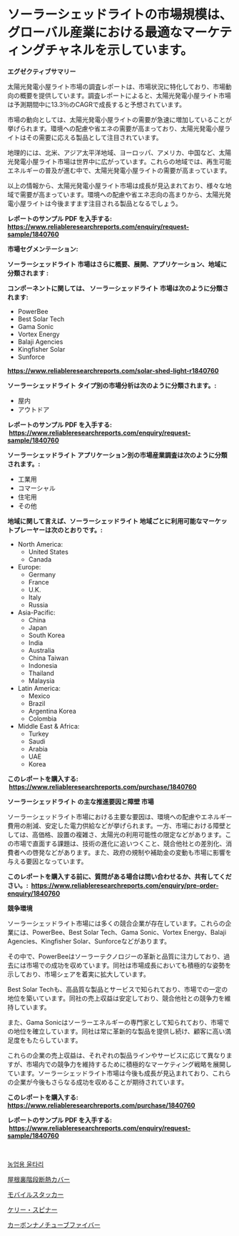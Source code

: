 <p><h1>ソーラーシェッドライトの市場規模は、グローバル産業における最適なマーケティングチャネルを示しています。</h1></p><p><strong>エグゼクティブサマリー</strong></p>
<p><p>太陽光発電小屋ライト市場の調査レポートは、市場状況に特化しており、市場動向の概要を提供しています。調査レポートによると、太陽光発電小屋ライト市場は予測期間中に13.3％のCAGRで成長すると予想されています。</p><p>市場の動向としては、太陽光発電小屋ライトの需要が急速に増加していることが挙げられます。環境への配慮や省エネの需要が高まっており、太陽光発電小屋ライトはその需要に応える製品として注目されています。</p><p>地理的には、北米、アジア太平洋地域、ヨーロッパ、アメリカ、中国など、太陽光発電小屋ライト市場は世界中に広がっています。これらの地域では、再生可能エネルギーの普及が進む中で、太陽光発電小屋ライトの需要が高まっています。</p><p>以上の情報から、太陽光発電小屋ライト市場は成長が見込まれており、様々な地域で需要が高まっています。環境への配慮や省エネ志向の高まりから、太陽光発電小屋ライトは今後ますます注目される製品となるでしょう。</p></p>
<p><strong>レポートのサンプル PDF を入手する: <a href="https://www.reliableresearchreports.com/enquiry/request-sample/1840760">https://www.reliableresearchreports.com/enquiry/request-sample/1840760</a></strong></p>
<p><strong>市場セグメンテーション:</strong></p>
<p><strong> ソーラーシェッドライト 市場はさらに概要、展開、アプリケーション、地域に分類されます :</strong></p>
<p><strong>コンポーネントに関しては、 ソーラーシェッドライト 市場は次のように分類されます: &nbsp;</strong></p>
<p><ul><li>PowerBee</li><li>Best Solar Tech</li><li>Gama Sonic</li><li>Vortex Energy</li><li>Balaji Agencies</li><li>Kingfisher Solar</li><li>Sunforce</li></ul></p>
<p><strong><a href="https://www.reliableresearchreports.com/solar-shed-light-r1840760">https://www.reliableresearchreports.com/solar-shed-light-r1840760</a></strong></p>
<p><strong> ソーラーシェッドライト タイプ別の市場分析は次のように分類されます。:</strong></p>
<p><ul><li>屋内</li><li>アウトドア</li></ul></p>
<p><strong>レポートのサンプル PDF を入手する: &nbsp;<a href="https://www.reliableresearchreports.com/enquiry/request-sample/1840760">https://www.reliableresearchreports.com/enquiry/request-sample/1840760</a></strong></p>
<p><strong> ソーラーシェッドライト アプリケーション別の市場産業調査は次のように分類されます。:</strong></p>
<p><ul><li>工業用</li><li>コマーシャル</li><li>住宅用</li><li>その他</li></ul></p>
<p><strong>地域に関して言えば、ソーラーシェッドライト 地域ごとに利用可能なマーケットプレーヤーは次のとおりです。:</strong></p>
<p><ul>
    <li>
        North America:
        <ul>
            <li>United States</li>
            <li>Canada</li>
        </ul>
    </li>
    <li>
        Europe:
        <ul>
            <li>Germany</li>
            <li>France</li>
            <li>U.K.</li>
            <li>Italy</li>
            <li>Russia</li>
        </ul>
    </li>
    <li>
        Asia-Pacific:
        <ul>
            <li>China</li>
            <li>Japan</li>
            <li>South Korea</li>
            <li>India</li>
            <li>Australia</li>
            <li>China Taiwan</li>
            <li>Indonesia</li>
            <li>Thailand</li>
            <li>Malaysia</li>
        </ul>
    </li>
    <li>
        Latin America:
        <ul>
            <li>Mexico</li>
            <li>Brazil</li>
            <li>Argentina Korea</li>
            <li>Colombia</li>
        </ul>
    </li>
    <li>
        Middle East & Africa:
        <ul>
            <li>Turkey</li>
            <li>Saudi</li>
            <li>Arabia</li>
            <li>UAE</li>
            <li>Korea</li>
        </ul>
    </li>
    </ul></p>
<p><strong>このレポートを購入する: &nbsp;<a href="https://www.reliableresearchreports.com/purchase/1840760">https://www.reliableresearchreports.com/purchase/1840760</a></strong></p>
<p><strong>ソーラーシェッドライト の主な推進要因と障壁 市場</strong></p>
<p><p>ソーラーシェッドライト市場における主要な要因は、環境への配慮やエネルギー費用の削減、安定した電力供給などが挙げられます。一方、市場における障壁としては、高価格、設置の複雑さ、太陽光の利用可能性の限定などがあります。この市場で直面する課題は、技術の進化に追いつくこと、競合他社との差別化、消費者への啓発などがあります。また、政府の規制や補助金の変動も市場に影響を与える要因となっています。</p></p>
<p><strong>このレポートを購入する前に、質問がある場合は問い合わせるか、共有してください。:&nbsp; <a href="https://www.reliableresearchreports.com/enquiry/pre-order-enquiry/1840760">https://www.reliableresearchreports.com/enquiry/pre-order-enquiry/1840760</a></strong></p>
<p><strong>競争環境</strong></p>
<p><p>ソーラーシェッドライト市場には多くの競合企業が存在しています。これらの企業には、PowerBee、Best Solar Tech、Gama Sonic、Vortex Energy、Balaji Agencies、Kingfisher Solar、Sunforceなどがあります。</p><p>その中で、PowerBeeはソーラーテクノロジーの革新と品質に注力しており、過去には市場での成功を収めています。同社は市場成長においても積極的な姿勢を示しており、市場シェアを着実に拡大しています。</p><p>Best Solar Techも、高品質な製品とサービスで知られており、市場での一定の地位を築いています。同社の売上収益は安定しており、競合他社との競争力を維持しています。</p><p>また、Gama Sonicはソーラーエネルギーの専門家として知られており、市場での地位を確立しています。同社は常に革新的な製品を提供し続け、顧客に高い満足度をもたらしています。</p><p>これらの企業の売上収益は、それぞれの製品ラインやサービスに応じて異なりますが、市場内での競争力を維持するために積極的なマーケティング戦略を展開しています。ソーラーシェッドライト市場は今後も成長が見込まれており、これらの企業が今後もさらなる成功を収めることが期待されています。</p></p>
<p><strong>このレポートを購入する: &nbsp; <a href="https://www.reliableresearchreports.com/purchase/1840760">https://www.reliableresearchreports.com/purchase/1840760</a></strong></p>
<p><strong>レポートのサンプル PDF を入手する: &nbsp;<a href="https://www.reliableresearchreports.com/enquiry/request-sample/1840760">https://www.reliableresearchreports.com/enquiry/request-sample/1840760</a></strong><strong></strong></p>
<p>&nbsp;</p>
<p><p><a href="https://medium.com/@karenburke2009/%EB%86%8D%EC%97%85-%ED%8E%9C%EC%8A%A4-%EC%8B%9C%EC%9E%A5-%EA%B7%9C%EB%AA%A8-%EC%8B%9C%EC%9E%A5-%EC%A0%84%EB%A7%9D-%EB%B0%8F-%EC%8B%9C%EC%9E%A5-%EC%98%88%EC%B8%A1-2024%EB%85%84%EB%B6%80%ED%84%B0-2031%EB%85%84%EA%B9%8C%EC%A7%80-3a741ac77ad9">농업용 울타리</a></p><p><a href="https://github.com/KaydenJohns1964/Market-Research-Report-List-1/blob/main/751790425164.md">屋根裏階段断熱カバー</a></p><p><a href="https://github.com/marbadji/Market-Research-Report-List-1/blob/main/135249525163.md">モバイルスタッカー</a></p><p><a href="https://medium.com/@wadeavis5656202/%E3%82%B1%E3%83%AA%E3%83%BC%E3%82%B9%E3%83%94%E3%83%8A%E3%83%BC%E5%B8%82%E5%A0%B4%E3%81%AF-2031%E5%B9%B4%E3%81%BE%E3%81%A7%E3%81%AE%E5%B8%82%E5%A0%B4%E3%82%B7%E3%82%A7%E3%82%A2-%E3%82%B5%E3%82%A4%E3%82%BA-%E3%81%8A%E3%82%88%E3%81%B3%E4%BA%88%E6%B8%AC%E3%81%95%E3%82%8C%E3%82%8B%E4%BA%88%E6%B8%AC%E3%81%AB%E7%84%A6%E7%82%B9%E3%82%92%E5%BD%93%E3%81%A6%E3%81%A6%E3%81%84%E3%81%BE%E3%81%99-681d00ac927b">ケリー・スピナー</a></p><p><a href="https://medium.com/@lewis15david/%E3%82%AB%E3%83%BC%E3%83%9C%E3%83%B3%E3%83%8A%E3%83%8E%E3%83%81%E3%83%A5%E3%83%BC%E3%83%96%E7%B9%8A%E7%B6%AD%E5%B8%82%E5%A0%B4%E3%81%AE%E5%B1%95%E6%9C%9B-%E7%94%A3%E6%A5%AD%E6%A6%82%E8%A6%81%E3%81%A8%E4%BA%88%E6%B8%AC-2024%E5%B9%B4%E3%81%8B%E3%82%892031%E5%B9%B4-618189acce05">カーボンナノチューブファイバー</a></p></p>
